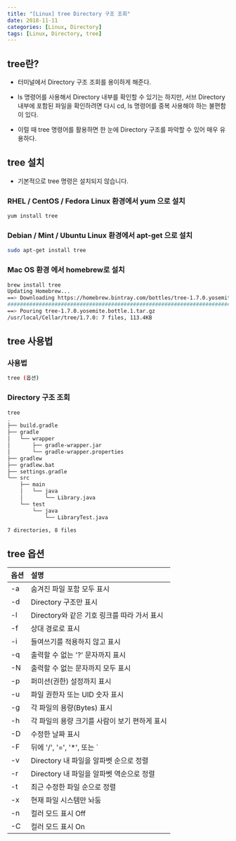 ```yaml
---
title: "[Linux] tree Directory 구조 조회"
date: 2018-11-11
categories: [Linux, Directory]
tags: [Linux, Directory, tree]
---
```


## tree란?

- 터미널에서 Directory 구조 조회를 용이하게 해준다.

- ls 명령어를 사용해서 Directory 내부를 확인할 수 있기는 하지만, 서브 Directory 내부에 포함된 파일을 확인하려면 다시 cd, ls 명령어를 중복 사용해야 하는 불편함이 있다.
- 이럴 때 tree 명령어를 활용하면 한 눈에 Directory 구조를 파악할 수 있어 매우 유용하다.

## tree 설치

- 기본적으로 tree 명령은 설치되지 않습니다.

### RHEL / CentOS / Fedora Linux 환경에서 yum 으로 설치

```bash
yum install tree
```

### Debian / Mint / Ubuntu Linux 환경에서 apt-get 으로 설치

```bash
sudo apt-get install tree
```

### Mac OS 환경 에서 homebrew로 설치

```bash
brew install tree
Updating Homebrew...
==> Downloading https://homebrew.bintray.com/bottles/tree-1.7.0.yosemite.bottle.1.tar.gz
######################################################################## 100.0%
==> Pouring tree-1.7.0.yosemite.bottle.1.tar.gz
/usr/local/Cellar/tree/1.7.0: 7 files, 113.4KB
```

## tree 사용법
### 사용법

```bash
tree (옵션)
```

### Directory 구조 조회

```bash
tree
.
├── build.gradle
├── gradle
│   └── wrapper
│       ├── gradle-wrapper.jar
│       └── gradle-wrapper.properties
├── gradlew
├── gradlew.bat
├── settings.gradle
└── src
    ├── main
    │   └── java
    │       └── Library.java
    └── test
        └── java
            └── LibraryTest.java

7 directories, 8 files
```

## tree 옵션

| 옵션 | 설명 |
|:-|:-|
| -a | 숨겨진 파일 포함 모두 표시 |
| -d | Directory 구조만 표시 |
| -l | Directory와 같은 기호 링크를 따라 가서 표시 |
| -f | 상대 경로로 표시 |
| -i | 들여쓰기를 적용하지 않고 표시 |
| -q | 출력할 수 없는 '?' 문자까지 표시 |
| -N | 출력할 수 없는 문자까지 모두 표시 |
| -p | 퍼미션(권한) 설정까지 표시 |
| -u | 파일 권한자 또는 UID 숫자 표시 |
| -g | 각 파일의 용량(Bytes) 표시 |
| -h | 각 파일의 용량 크기를 사람이 보기 편하게 표시 |
| -D | 수정한 날짜 표시 |
| -F | 뒤에 '/', '=', '*', 또는 `|` 붙여 사용 |
| -v | Directory 내 파일을 알파벳 순으로 정렬 |
| -r | Directory 내 파일을 알파벳 역순으로 정렬 |
| -t | 최근 수정한 파일 순으로 정렬 |
| -x | 현재 파일 시스템만 놔둠 |
| -n | 컬러 모드 표시 Off |
| -C | 컬러 모드 표시 On |